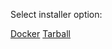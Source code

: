 
Select installer option: 

<div class="interactive-tabs os">
  <div class="tabs">
    <a href="/install/linux/ubuntu/20_04" aria-pressed="{{ include.docker}}">Docker</a>
    <a href="/install/linux/ubuntu/22_04" aria-pressed="{{ include.tarball }}">Tarball</a>
  </div>
</div>
